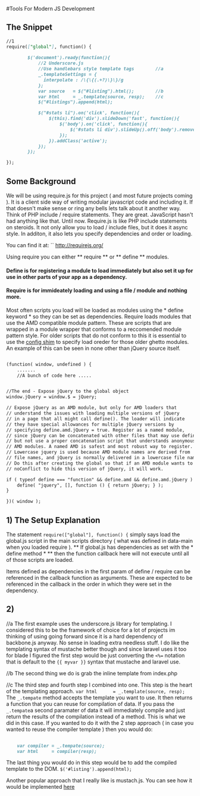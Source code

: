 #Tools For Modern JS Development


## The Snippet
```markdown
//1
require(["global"], function() {
		
		$('document').ready(function(){
			//2 Underscore.js
			//Use handlebars style template tags 		//a
			_.templateSettings = {
			  interpolate : /\{\{(.+?)\}\}/g
			};
			var source   = $("#listing").html();		//b
			var html 	 = _.template(source, resp);	//c
			$("#listings").append(html);

			$("#stats li").on('click', function(){
				$(this).find('div').slideDown('fast', function(){
					$('body').on('click', function(){
						$('#stats li div').slideUp().off('body').removeClass('active');
					});	
				}).addClass('active');
			});
		});

});
```

## Some Background
We will be using require.js for this project ( and most future projects coming ).
It is a client side way of writing modular javascript code and including it. If that doesn't make sense
or ring any bells lets talk about it another way. Think of PHP include / require statements. They are great.
JavaScript hasn't had anything like that. Until now. Require.js is like PHP include statements on steroids. It 
not only allow you to load / include files, but it does it async style. In additon, it also lets you specify 
dependencies and order or loading.

You can find it at: 
`` http://requirejs.org/

Using require you can either ** require ** or ** define ** modules.
#### Define is for registering a module to load immediately but also set it up for use in other parts of your app as a dependency.
#### Require is for immideately loading and using a file / module and nothing more.

Most often scripts you load will be loaded as modules using the * define keyword * so they can be set as dependencies. 
Require loads modules that use the AMD compatible module pattern. These are scripts that are wrapped in a module wrapper that conforms
to a reccomended module pattern style. For older scripts that do not conform to this it is essential to use the [config shim](http://requirejs.org/docs/api.html#config-shim) to specify load oreder for those older ghetto modules. An example of this can be seen in none other than jQuery source itself.

```markdown

(function( window, undefined ) { 
	....... 
	//A bunch of code here .....


//The end - Expose jQuery to the global object
window.jQuery = window.$ = jQuery;

// Expose jQuery as an AMD module, but only for AMD loaders that
// understand the issues with loading multiple versions of jQuery
// in a page that all might call define(). The loader will indicate
// they have special allowances for multiple jQuery versions by
// specifying define.amd.jQuery = true. Register as a named module,
// since jQuery can be concatenated with other files that may use define,
// but not use a proper concatenation script that understands anonymous
// AMD modules. A named AMD is safest and most robust way to register.
// Lowercase jquery is used because AMD module names are derived from
// file names, and jQuery is normally delivered in a lowercase file name.
// Do this after creating the global so that if an AMD module wants to call
// noConflict to hide this version of jQuery, it will work.

if ( typeof define === "function" && define.amd && define.amd.jQuery ) {
	define( "jquery", [], function () { return jQuery; } );
}

})( window );

```

## 1) The Setup Explanation
The statement `` require(["global"], function() { `` simply says load the global.js script in the main scripts directory 
( what was defined in data-main when you loaded require ). ** If global.js has dependencies as set with the * define method * ** then 
the function callback here will not execute until all of those scripts are loaded.

Items defined as dependencies in the first param of define / require can be referenced in the callback function as arguments. These are expected to be referenced in the callback in the order in which they were set in the dependency.

## 2) 
//a 
The first example uses the underscore.js library for templating. I considered this to be the framework of choice for a lot of projects im thinking of using 
going forward since it is a hard dependency of backbone.js anyway. No sense in loading extra needless stuff. I do like the templating syntax of mustache better though and since laravel uses it too for blade I figured the first step would be just converting the `` <%= `` notation that is default to the `` {{ myvar }} `` syntax that mustache and laravel use.

//b
The second thing we do is grab the inline template from index.php

//c
The third step and fourth step I combined into one. This step is the heart of the templating approach.
`` var html 	 = _.template(source, resp); ``
The `` _.tempate `` method accepts the template you want to use. It then returns a function that you can reuse for compilation of data. If you pass the `` _.tempate ``a second paramater of data it will immediately compile and just return the results of the compilation instead of a method. This is what we did in this case. If you wanted to do it with the 2 step approach ( in case you wanted to reuse the compiler template ) then you would do: 

```markdown  
	
	var compiler = _.tempate(source);
	var html 	 = compiler(resp);

```

The last thing you would do in this step would be to add the compiled template to the DOM.
``` $('#listing').append(html); ```

Another popular approach that I really like is mustach.js. You can see how it would be implemented [here](https://github.com/peb7268/jstemplating/blob/master/mustache.md)


